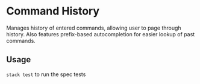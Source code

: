 # Command History

Manages history of entered commands, allowing user to page through history. Also features prefix-based autocompletion for easier lookup of past commands.

## Usage

`stack test` to run the spec tests
